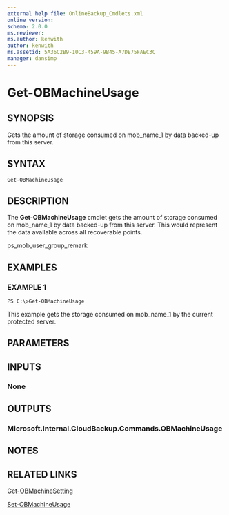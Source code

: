 ```yaml
---
external help file: OnlineBackup_Cmdlets.xml
online version: 
schema: 2.0.0
ms.reviewer:
ms.author: kenwith
author: kenwith
ms.assetid: 5A36C2B9-10C3-459A-9B45-A7DE75FAEC3C
manager: dansimp
---
```


# Get-OBMachineUsage

## SYNOPSIS
Gets the amount of storage consumed on mob_name_1 by data backed-up from this server.

## SYNTAX

```
Get-OBMachineUsage
```

## DESCRIPTION
The **Get-OBMachineUsage** cmdlet gets the amount of storage consumed on mob_name_1 by data backed-up from this server.
This would represent the data available across all recoverable points.

ps_mob_user_group_remark

## EXAMPLES

### EXAMPLE 1
```
PS C:\>Get-OBMachineUsage
```

This example gets the storage consumed on mob_name_1 by the current protected server.

## PARAMETERS

## INPUTS

### None

## OUTPUTS

### Microsoft.Internal.CloudBackup.Commands.OBMachineUsage

## NOTES

## RELATED LINKS

[Get-OBMachineSetting](./Get-OBMachineSetting.md)

[Set-OBMachineUsage](00000000-0000-0000-0000-000000000000)

